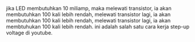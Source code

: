 jika LED membutuhkan 10 miliamp, maka melewati transistor, ia akan membutuhkan 100 kali lebih rendah, melewati transistor lagi, ia akan membutuhkan 100 kali lebih rendah, melewati transistor lagi, ia akan membtuhukan 100 kali lebih rendah. ini adalah salah satu cara kerja step-up voltage di youtube. 